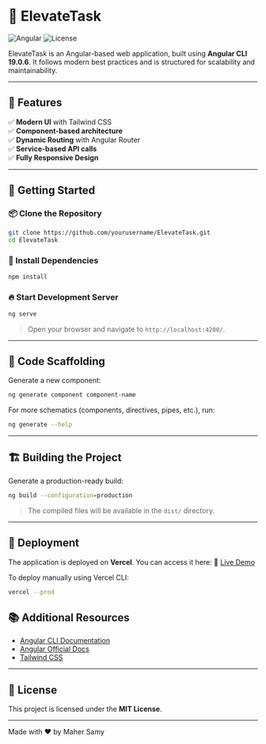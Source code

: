 # 🚀 ElevateTask

![Angular](https://img.shields.io/badge/Angular-19.0.6-red?style=flat-square&logo=angular)
![License](https://img.shields.io/badge/License-MIT-blue.svg)

ElevateTask is an Angular-based web application, built using **Angular CLI 19.0.6**. It follows modern best practices and is structured for scalability and maintainability.

---

## 📌 Features
✅ **Modern UI** with Tailwind CSS  
✅ **Component-based architecture**  
✅ **Dynamic Routing** with Angular Router  
✅ **Service-based API calls**  
✅ **Fully Responsive Design**  

---

## 🚀 Getting Started
### 📦 Clone the Repository
```bash
git clone https://github.com/yourusername/ElevateTask.git
cd ElevateTask
```

### 📌 Install Dependencies
```bash
npm install
```

### 🔥 Start Development Server
```bash
ng serve
```
> Open your browser and navigate to `http://localhost:4200/`.

---

## 📌 Code Scaffolding
Generate a new component:
```bash
ng generate component component-name
```
For more schematics (components, directives, pipes, etc.), run:
```bash
ng generate --help
```

---

## 🏗 Building the Project
Generate a production-ready build:
```bash
ng build --configuration=production
```
> The compiled files will be available in the `dist/` directory.

---

## 🚀 Deployment
The application is deployed on **Vercel**. You can access it here:
🔗 [Live Demo](https://elevate-task-8a3x.vercel.app/)

To deploy manually using Vercel CLI:
```bash
vercel --prod
```
## 📚 Additional Resources
- [Angular CLI Documentation](https://angular.dev/tools/cli)
- [Angular Official Docs](https://angular.dev/)
- [Tailwind CSS](https://tailwindcss.com/)

---

## 📝 License
This project is licensed under the **MIT License**.

---

Made with ❤️ by Maher Samy

